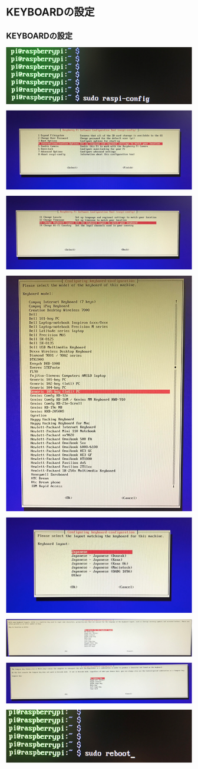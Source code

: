 # KEYBOARDの設定

## KEYBOARDの設定

![](/img/dev/pi/pi_key01.png)

![](/img/dev/pi/pi_key02.png)

![](/img/dev/pi/pi_key03.png)

![](/img/dev/pi/pi_key04.png)

![](/img/dev/pi/pi_key05.png)

![](/img/dev/pi/pi_key06.png)

![](/img/dev/pi/pi_key07.png)

![](/img/dev/pi/pi_key08.png)

